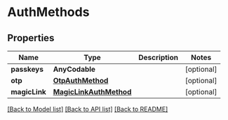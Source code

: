 # AuthMethods

## Properties
Name | Type | Description | Notes
------------ | ------------- | ------------- | -------------
**passkeys** | **AnyCodable** |  | [optional] 
**otp** | [**OtpAuthMethod**](OtpAuthMethod.md) |  | [optional] 
**magicLink** | [**MagicLinkAuthMethod**](MagicLinkAuthMethod.md) |  | [optional] 

[[Back to Model list]](../README.md#documentation-for-models) [[Back to API list]](../README.md#documentation-for-api-endpoints) [[Back to README]](../README.md)


